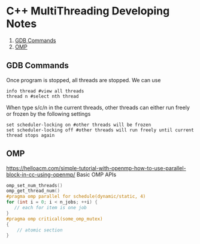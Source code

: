 # C++ MultiThreading Developing Notes
1. [GDB Commands](#GDB-Commands)
2. [OMP](#OMP)

## GDB Commands
Once program is stopped, all threads are stopped. We can use
```
info thread #view all threads
thread n #select nth thread 
```
When type s/c/n in the current threads, other threads can either run freely or frozen by the following settings
```make
set scheduler-locking on #other threads will be frozen
set scheduler-locking off #other threads will run freely until current thread stops again
```
## OMP
https://helloacm.com/simple-tutorial-with-openmp-how-to-use-parallel-block-in-cc-using-openmp/
Basic OMP APIs
```c++
omp_set_num_threads()
omp_get_thread_num()
#pragma omp parallel for schedule(dynamic/static, 4)
for (int i = 0; i < n_jobs; ++i) {
   // each for item is one job 
}
#pragma omp critical(some_omp_mutex) 
{
    // atomic section
}
```
